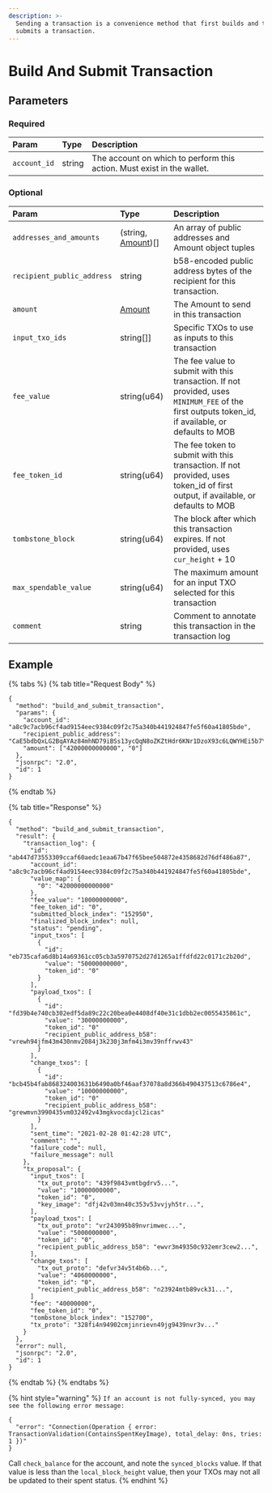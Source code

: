 ```yaml
---
description: >-
  Sending a transaction is a convenience method that first builds and then
  submits a transaction.
---
```


# Build And Submit Transaction

## Parameters

### Required
| Param | Type | Description |
| :--- | :--- | :--- |
| `account_id` | string | The account on which to perform this action. Must exist in the wallet. | 

### Optional
| Param | Type | Description |
| :--- | :--- | :--- |
| `addresses_and_amounts` | (string, [Amount](../../../full-service/src/json_rpc/v2/models/amount.rs))[] | An array of public addresses and Amount object tuples |
| `recipient_public_address` | string | b58-encoded public address bytes of the recipient for this transaction. |
| `amount` | [Amount](../../../full-service/src/json_rpc/v2/models/amount.rs) | The Amount to send in this transaction |
| `input_txo_ids` | string[]] | Specific TXOs to use as inputs to this transaction |
| `fee_value` | string(u64) | The fee value to submit with this transaction. If not provided, uses `MINIMUM_FEE` of the first outputs token_id, if available, or defaults to MOB |
| `fee_token_id` | string(u64) | The fee token to submit with this transaction. If not provided, uses token_id of first output, if available, or defaults to MOB |
| `tombstone_block` | string(u64) | The block after which this transaction expires. If not provided, uses `cur_height` + 10 |
| `max_spendable_value` | string(u64) | The maximum amount for an input TXO selected for this transaction |
| `comment` | string | Comment to annotate this transaction in the transaction log |

## Example

{% tabs %}
{% tab title="Request Body" %}
```text
{
  "method": "build_and_submit_transaction",
  "params": {
    "account_id": "a8c9c7acb96cf4ad9154eec9384c09f2c75a340b441924847fe5f60a41805bde",
    "recipient_public_address": "CaE5bdbQxLG2BqAYAz84mhND79iBSs13ycQqN8oZKZtHdr6KNr1DzoX93c6LQWYHEi5b7YLiJXcTRzqhDFB563Kr1uxD6iwERFbw7KLWA6",
    "amount": ["42000000000000", "0"]
  },
  "jsonrpc": "2.0",
  "id": 1
}
```
{% endtab %}

{% tab title="Response" %}
```text
{
  "method": "build_and_submit_transaction",
  "result": {
    "transaction_log": {
      "id": "ab447d73553309ccaf60aedc1eaa67b47f65bee504872e4358682d76df486a87",
      "account_id": "a8c9c7acb96cf4ad9154eec9384c09f2c75a340b441924847fe5f60a41805bde",
      "value_map": {
        "0": "42000000000000"
      },
      "fee_value": "10000000000",
      "fee_token_id": "0",
      "submitted_block_index": "152950",
      "finalized_block_index": null,
      "status": "pending",
      "input_txos": [
        {
          "id": "eb735cafa6d8b14a69361cc05cb3a5970752d27d1265a1ffdfd22c0171c2b20d",
          "value": "50000000000",
          "token_id": "0"
        }
      ],
      "payload_txos": [
        {
          "id": "fd39b4e740cb302edf5da89c22c20bea0e4408df40e31c1dbb2ec0055435861c",
          "value": "30000000000",
          "token_id": "0"
          "recipient_public_address_b58": "vrewh94jfm43m430nmv2084j3k230j3mfm4i3mv39nffrwv43"
        }
      ],
      "change_txos": [
        {
          "id": "bcb45b4fab868324003631b6490a0bf46aaf37078a8d366b490437513c6786e4",
          "value": "10000000000",
          "token_id": "0"
          "recipient_public_address_b58": "grewmvn3990435vm032492v43mgkvocdajcl2icas"
        }
      ],
      "sent_time": "2021-02-28 01:42:28 UTC",
      "comment": "",
      "failure_code": null,
      "failure_message": null
    },
    "tx_proposal": {
      "input_txos": [
        "tx_out_proto": "439f9843vmtbgdrv5...",
        "value": "10000000000",
        "token_id": "0",
        "key_image": "dfj42v03mn40c353v53vvjyh5tr...",
      ],
      "payload_txos": [
        "tx_out_proto": "vr243095b89nvrimwec...",
        "value": "5000000000",
        "token_id": "0",
        "recipient_public_address_b58": "ewvr3m49350c932emr3cew2...",
      ],
      "change_txos": [
        "tx_out_proto": "defvr34v5t4b6b...",
        "value": "4060000000",
        "token_id": "0",
        "recipient_public_address_b58": "n23924mtb89vck31...",
      ]
      "fee": "40000000",
      "fee_token_id": "0",
      "tombstone_block_index": "152700",
      "tx_proto": "328fi4n94902cmjinrievn49jg9439nvr3v..."
    }
  },
  "error": null,
  "jsonrpc": "2.0",
  "id": 1
}
```
{% endtab %}
{% endtabs %}

{% hint style="warning" %}
`If an account is not fully-synced, you may see the following error message:`

```text
{
  "error": "Connection(Operation { error: TransactionValidation(ContainsSpentKeyImage), total_delay: 0ns, tries: 1 })"
}
```

Call `check_balance` for the account, and note the `synced_blocks` value. If that value is less than the `local_block_height` value, then your TXOs may not all be updated to their spent status.
{% endhint %}

